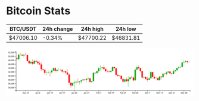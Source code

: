 # Bitcoin Stats

BTC/USDT|24h change|24h high|24h low|
|---|---|---|---|
|$47006.10|-0.34%|$47700.22|$46831.81|

<img src="./chart.svg">
